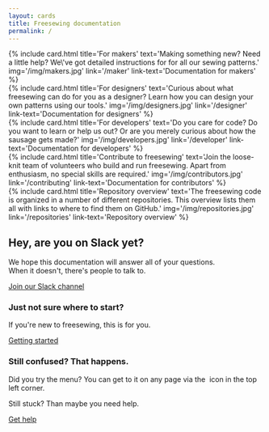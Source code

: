 ```yaml
---
layout: cards
title: Freesewing documentation
permalink: /
---
```

<div class="container">
    <div class="row">
        <div class="col-md-4 mt-5">
            {% include card.html 
                title='For makers'
                text='Making something new? Need a little help? We\'ve got detailed instructions for for all our sewing patterns.'
                img='/img/makers.jpg'
                link='/maker'
                link-text='Documentation for makers'
            %}
        </div>
        <div class="col-md-4 mt-5">
            {% include card.html 
                title='For designers'
                text='Curious about what freesewing can do for you as a designer? Learn how you can design your own patterns using our tools.'
                img='/img/designers.jpg'
                link='/designer'
                link-text='Documentation for designers'
            %}
        </div>
        <div class="col-md-4 mt-5">
            {% include card.html 
                title='For developers'
                text='Do you care for code? Do you want to learn or help us out? Or are you merely curious about how the sausage gets made?'
                img='/img/developers.jpg'
                link='/developer'
                link-text='Documentation for developers'
            %}
        </div>
    </div> <!-- .row -->
    <div class="row">
        <div class="col-md-6 mt-5">
            {% include card.html 
                title='Contribute to freesewing'
                text='Join the loose-knit team of volunteers who build and run freesewing. Apart from enthusiasm, no special skills are required.'
                img='/img/contributors.jpg'
                link='/contributing'
                link-text='Documentation for contributors'
            %}
        </div>
        <div class="col-md-6 mt-5">
            {% include card.html 
                title='Repository overview'
                text='The freesewing code is organized in a number of different repositories. This overview lists them all with links to where to find them on GitHub.'
                img='/img/repositories.jpg'
                link='/repositories'
                link-text='Repository overview'
            %}
        </div>
    </div> <!-- .row -->
</div> <!-- .container -->
<section class="cover-band bg-thematic mt-5">
  <div class="cover-body">
    <h1 class="jumbotron-heading">Hey, are you on Slack yet?</h1>
    <p class="lead">
    We hope this documentation will answer all of your questions.
    <br>
    When it doesn't, there's people to talk to.
    </p>
    <p>
      <a href="/slack" class="btn btn-lg btn-primary">Join our Slack channel</a>
    </p>
  </div>
</section>
<section id='extra' class="mb-5">
    <div class="container">
        <div class="row">
        <div class='col-md-6 mt-5'>
            <h3>Just not sure where to start?</h3>
            <p>If you're new to freesewing, this is for you.</p>
            <a href="/getting-started" class="btn btn-primary">Getting started</a>
        </div>
        <div class='col-md-6 mt-5'>
            <h3>Still confused? That happens.</h3>
            <p>Did you try <a class="oc-toggle left">the menu</a>? You can get to it on any page via the&nbsp;<a class="oc-toggle left noline"><i class="fa fa-bars" aria-hidden="true"></i></a>&nbsp;icon in the top left corner.</p>
            <p>Still stuck? Than maybe you need help.</p>
            <a href="/help" class="btn btn-primary">Get help</a>
        </div>
        </div>
    </div>
</section>
